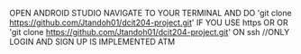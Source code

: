 OPEN ANDROID STUDIO 
NAVIGATE TO YOUR TERMINAL AND DO 'git clone https://github.com/Jtandoh01/dcit204-project.git' IF YOU USE https OR 
OR 'git clone https://github.com/Jtandoh01/dcit204-project.git' ON ssh
//ONLY LOGIN AND SIGN UP IS IMPLEMENTED ATM